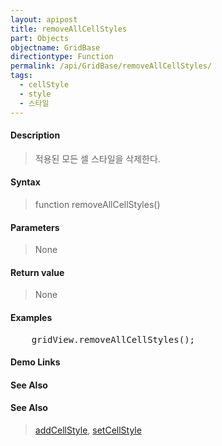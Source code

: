 ```yaml
---
layout: apipost
title: removeAllCellStyles
part: Objects
objectname: GridBase
directiontype: Function
permalink: /api/GridBase/removeAllCellStyles/
tags:
  - cellStyle
  - style
  - 스타일
---
```


#### Description

> 적용된 모든 셀 스타일을 삭제한다.

#### Syntax

> function removeAllCellStyles()

#### Parameters

> None

#### Return value

> None

#### Examples 

<pre class="prettyprint">
    gridView.removeAllCellStyles();
</pre>

#### Demo Links
#### See Also

#### See Also
> [addCellStyle](/api/GridBase/addCellStyle), [setCellStyle](/api/GridBase/setCellStyle)